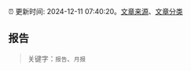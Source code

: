 :alarm_clock: 更新时间: 2024-12-11 07:40:20。[文章来源](/README.md)、[文章分类](/TAGS.md)

## 报告


> 关键字：`报告`、`月报`




